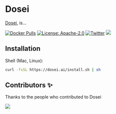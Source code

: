 # Dosei

[Dosei](https://dosei.ai), is...

[![Docker Pulls](https://img.shields.io/docker/pulls/doseiai/dosei.svg)](https://hub.docker.com/r/doseiai/dosei)
[![License: Apache-2.0](https://img.shields.io/badge/license-Apache--2.0-white)](https://www.apache.org/licenses/LICENSE-2.0)
[![Twitter](https://img.shields.io/twitter/url/https/x.com/dosei.svg?style=social&label=Follow%20%40dosei)](https://x.com/dosei)
[![](https://dcbadge.vercel.app/api/server/BP5aUkhcAh?compact=true&style=flat)](https://discord.com/invite/BP5aUkhcAh)

## Installation

Shell (Mac, Linux):
```sh
curl -fsSL https://dosei.ai/install.sh | sh
```

## Contributors ✨

Thanks to the people who contributed to Dosei

<!-- markdownlint-disable -->
<a href="https://github.com/doseiai/engine/graphs/contributors">
  <img src="https://contrib.rocks/image?repo=doseiai/engine" />
</a>

